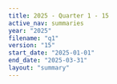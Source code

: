 ```yaml
---
title: 2025 - Quarter 1 - 15
active_nav: summaries
year: "2025"
filename: "q1"
version: "15"
start_date: "2025-01-01"
end_date: "2025-03-31"
layout: "summary"
---
```

